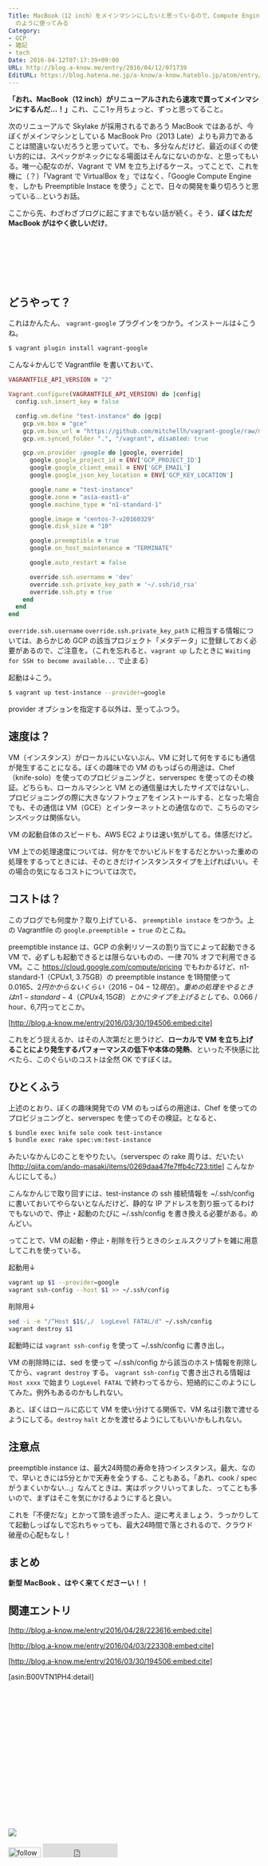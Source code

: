 ```yaml
---
Title: MacBook（12 inch）をメインマシンにしたいと思っているので、Compute Engine Preemptible Instance を VirtualBox
  のように使ってみる
Category:
- GCP
- 雑記
- tech
Date: 2016-04-12T07:17:39+09:00
URL: http://blog.a-know.me/entry/2016/04/12/071739
EditURL: https://blog.hatena.ne.jp/a-know/a-know.hateblo.jp/atom/entry/10328537792370793160
---
```


<b>「おれ、MacBook（12 inch）がリニューアルされたら速攻で買ってメインマシンにするんだ...！」</b>これ、ここ1ヶ月ちょっと、ずっと思ってること。


次のリニューアルで Skylake が採用されるであろう MacBook ではあるが、今ぼくがメインマシンとしている MacBook Pro（2013 Late）よりも非力であることは間違いないだろうと思っていて。でも、多分なんだけど、最近のぼくの使い方的には、スペックがネックになる場面はそんなにないのかな、と思ってもいる。唯一心配なのが、Vagrant で VM を立ち上げるケース。ってことで、これを機に（？）「Vagrant で VirtualBox を」ではなく、「Google Compute Engine を、しかも Preemptible Instace を使う」ことで、日々の開発を乗り切ろうと思っている...というお話。


ここから先、わざわざブログに起こすまでもない話が続く。そう、**ぼくはただ MacBook がはやく欲しいだけ**。




<!-- more -->


<script async src="//pagead2.googlesyndication.com/pagead/js/adsbygoogle.js"></script>
<!-- article-top -->
<ins class="adsbygoogle"
     style="display:inline-block;width:728px;height:90px"
     data-ad-client="ca-pub-3463034538369189"
     data-ad-slot="8367620130"></ins>
<script>
(adsbygoogle = window.adsbygoogle || []).push({});
</script>



## どうやって？

これはかんたん、 `vagrant-google` プラグインをつかう。インストールは↓こうね。


```sh
$ vagrant plugin install vagrant-google
```


こんな↓かんじで Vagrantfile を書いておいて、


```rb
VAGRANTFILE_API_VERSION = "2"

Vagrant.configure(VAGRANTFILE_API_VERSION) do |config|
  config.ssh.insert_key = false

  config.vm.define "test-instance" do |gcp|
    gcp.vm.box = "gce"
    gcp.vm.box_url = "https://github.com/mitchellh/vagrant-google/raw/master/google.box"
    gcp.vm.synced_folder ".", "/vagrant", disabled: true

    gcp.vm.provider :google do |google, override|
      google.google_project_id = ENV['GCP_PROJECT_ID']
      google.google_client_email = ENV['GCP_EMAIL']
      google.google_json_key_location = ENV['GCP_KEY_LOCATION']

      google.name = "test-instance"
      google.zone = "asia-east1-a"
      google.machine_type = "n1-standard-1"

      google.image = "centos-7-v20160329"
      google.disk_size = "10"

      google.preemptible = true
      google.on_host_maintenance = "TERMINATE"

      google.auto_restart = false

      override.ssh.username = 'dev'
      override.ssh.private_key_path = '~/.ssh/id_rsa'
      override.ssh.pty = true
    end
  end
end
```


`override.ssh.username` `override.ssh.private_key_path` に相当する情報については、あらかじめ GCP の該当プロジェクト「メタデータ」に登録しておく必要があるので、ご注意を。（これを忘れると、`vagrant up` したときに `Waiting for SSH to become available...` で止まる）


起動は↓こう。


```sh
$ vagrant up test-instance --provider=google
```


provider オプションを指定する以外は、至ってふつう。


## 速度は？

VM（インスタンス）がローカルにいないぶん、VM に対して何をするにも通信が発生することになる。ぼくの趣味での VM のもっぱらの用途は、Chef（knife-solo）を使ってのプロビジョニングと、serverspec を使ってのその検証。どちらも、ローカルマシンと VM との通信量は大したサイズではないし、プロビジョニングの際に大きなソフトウェアをインストールする、となった場合でも、その通信は VM（GCE）とインターネットとの通信なので、こちらのマシンスペックは関係ない。


VM の起動自体のスピードも、AWS EC2 よりは速い気がしてる。体感だけど。


VM 上での処理速度については、何かをでかいビルドをするだとかいった重めの処理をするってときには、そのときだけインスタンスタイプを上げればいい。その場合の気になるコストについては次で。



## コストは？
このブログでも何度か？取り上げている、 `preemptible instace` をつかう。上の Vagrantfile の `google.preemptible = true` のとこね。


preemptible instance は、GCP の余剰リソースの割り当てによって起動できる VM で、必ずしも起動できるとは限らないものの、一律 70% オフで利用できる VM。ここ https://cloud.google.com/compute/pricing でもわかるけど、n1-standard-1（CPUx1, 3.75GB）の preemptible instance を1時間使って $0.0165、2円かからないくらい（2016-04-12 現在）。重めの処理をやるときは n1-standard-4（CPUx4, 15GB）とかにタイプを上げるとしても、$0.066 / hour、6,7円ってとこか。



[http://blog.a-know.me/entry/2016/03/30/194506:embed:cite]




これをどう捉えるか、はその人次第だと思うけど、**ローカルで VM を立ち上げることにより発生するパフォーマンスの低下や本体の発熱**、といった不快感に比べたら、このぐらいのコストは全然 OK ですぼくは。


## ひとくふう

上述のとおり、ぼくの趣味開発での VM のもっぱらの用途は、Chef を使ってのプロビジョニングと、serverspec を使ってのその検証。となると、


```sh
$ bundle exec knife solo cook test-instance
$ bundle exec rake spec:vm:test-instance
```


みたいなかんじのことをやりたい。（serverspec の rake 周りは、だいたい [http://qiita.com/ando-masaki/items/0269daa47fe7ffb4c723:title] こんなかんじにしてる。）


こんなかんじで取り回すには、test-instance の ssh 接続情報を ~/.ssh/config に書いておいてやらないとなんだけど、静的な IP アドレスを割り振ってるわけでもないので、停止・起動のたびに ~/.ssh/config を書き換える必要がある。めんどい。


ってことで、VM の起動・停止・削除を行うときのシェルスクリプトを雑に用意してこれを使っている。


起動用↓


```sh
vagrant up $1 --provider=google
vagrant ssh-config --host $1 >> ~/.ssh/config
```


削除用↓


```sh
sed -i -e "/^Host $1$/,/  LogLevel FATAL/d" ~/.ssh/config
vagrant destroy $1
```


起動時には `vagrant ssh-config` を使って ~/.ssh/config に書き出し。


VM の削除時には、sed を使って ~/.ssh/config から該当のホスト情報を削除してから、`vagrant destroy` する。 `vagrant ssh-config` で書き出される情報は `Host xxxx` で始まり `LogLevel FATAL` で終わってるから、短絡的にこのようにしてみた。例外もあるのかもしれない。


あと、ぼくはロールに応じて VM を使い分けてる関係で、VM 名は引数で渡せるようにしてる。`destroy` `halt` とかを渡せるようにしてもいいかもしれない。



## 注意点

preemptible instance は、最大24時間の寿命を持つインスタンス。最大、なので、早いときには5分とかで天寿を全うする、こともある。「あれ、cook / spec がうまくいかない...」なんてときは、実はポックリいってました、ってことも多いので、まずはそこを気にかけるようにすると良い。


これを「不便だな」とかって頭を過ぎった人、逆に考えましょう、うっかりしてて起動しっぱなしで忘れちゃっても、最大24時間で落とされるので、クラウド破産の心配もなし！


## まとめ

**新型 MacBook 、はやく来てくださーい！！**



## 関連エントリ



[http://blog.a-know.me/entry/2016/04/28/223616:embed:cite]



[http://blog.a-know.me/entry/2016/04/03/223308:embed:cite]



[http://blog.a-know.me/entry/2016/03/30/194506:embed:cite]






[asin:B00VTN1PH4:detail]




<div>
<br>
<script async src="//pagead2.googlesyndication.com/pagead/js/adsbygoogle.js"></script>
<!-- article-bottom2 -->
<ins class="adsbygoogle"
     style="display:inline-block;width:300px;height:250px"
     data-ad-client="ca-pub-3463034538369189"
     data-ad-slot="5274552934"></ins>
<script>
(adsbygoogle = window.adsbygoogle || []).push({});
</script>

<a href="http://bit.ly/grassgraph" target='blank' rel="nofollow"><img src="https://cdn-ak.f.st-hatena.com/images/fotolife/a/a-know/20170405/20170405220342.png"></a>
<br>
</div>

<div>
<a href='http://cloud.feedly.com/#subscription%2Ffeed%2Fhttp%3A%2F%2Fblog.a-know.me%2Ffeed'  target='blank'><img id='feedlyFollow' src='http://s3.feedly.com/img/follows/feedly-follow-rectangle-volume-small_2x.png' alt='follow us in feedly' width='65' height='20'></a>



<iframe src="http://blog.hatena.ne.jp/a-know/a-know.hateblo.jp/subscribe/iframe" allowtransparency="true" frameborder="0" scrolling="no" width="150" height="28"></iframe>
</div>
